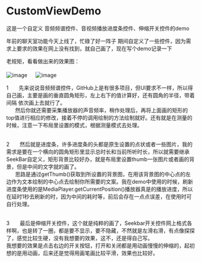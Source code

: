 # CustomViewDemo
这是一个自定义 音频频谱控件、音视频播放进度条控件、伸缩开关控件的demo

年前的聊天室功能今天上线了，忙碌了好一阵子
期间自定义了一些控件，因为需求上要求的效果在网上没有找到，就自己画了，现在写个demo记录一下

老规矩，看看做出来的效果图：
<br><br>
 ![image](https://github.com/weioule/CustomViewDemo/blob/master/app/img/img01.jpg) 　
 ![image](https://github.com/weioule/CustomViewDemo/blob/master/app/img/img02.jpg) 　
  
  1 &nbsp;&nbsp;&nbsp;&nbsp;&nbsp;&nbsp;先来说说音频频谱控件，GitHub上是有很多项目，但UI要求不一样，所以得自己画，主要是画的垂直圆角矩形，左上右下的值计算好，还有圆角的半径，带着间隔 依次画上去就行了。
  <br>
 &nbsp;&nbsp;&nbsp;&nbsp;&nbsp;&nbsp;然后你就还需要采集播放器的声音频率，稍作处理后，再将上面画的矩形的top值进行相应的修改，接着不停的调用绘制的方法绘制就好。还有就是在测量的时候，注意一下布局里设置的模式，根据测量模式去处理。
 <br><br>
  
  2 &nbsp;&nbsp;&nbsp;&nbsp;&nbsp;&nbsp;然后就是进度条，许多进度条的头都是原生设置的点状或者一些图片，我的需求是要在一个横向的圆角矩形里显示总时长和当前所听时长，所以就需要继承SeekBar自定义，矩形背景比较好办，就是布局里设置thumb一张图片或者画的背景，但是中间的文字就的画了。
  <br>
 &nbsp;&nbsp;&nbsp;&nbsp;&nbsp;&nbsp;思路是通过getThumb()获取到所设置的背景图，在用该背景图的中心点的左边作为文本绘制的中心点去绘制你所需要的文案。我在demo中使用的时候，刷新进度条使用的是MediaPlayer.getCurrentPosition()播放器真是的播放进度，所以在延时1秒去刷新的时，因为中间的耗时等，前后会存在一点点误差，在使用时可自行处理。
 <br><br>
 
 3 &nbsp;&nbsp;&nbsp;&nbsp;&nbsp;&nbsp;最后是伸缩开关控件，这个就是纯粹的画了，Seekbar开关控件网上格式各样啊，也是转了一圈，都是要不显示，要不隐藏，不然就是左滑右滑，有点像探探了，感觉比较生硬，没有我想要的效果，这不，还是得自己写。
 <br>
 我想要的效果是点击右边的开关按钮，打开和关闭都是用动画慢慢的伸缩的，起初想的是用动画，后来还是觉得用画笔画比较平滑，效果也比较好。
 <br>
 
 
  

